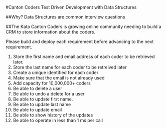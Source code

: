 #Canton Coders Test Driven Development with Data Structures

##Why?
Data Structures are common interview questions

##The Kata
Canton Coders is growing online community needing to build a CRM to store information about the coders.

Please build and deploy each requirement before advancing to the next requirement.


1. Store the first name and email address of each coder to be retrieved later.
2. Store the last name for each coder to be retreived later
3. Create a unique identified for each coder
4. Make sure that the email is not already used
5. Add capacity for 10,000,000+ coders
6. Be able to delete a user
7. Be able to undo a delete for a user
8. Be able to update first name.
9. Be able to update last name
10. Be able to update email
11. Be able to show history of the updates
12. Be able to operate in less than 1 ms per call
